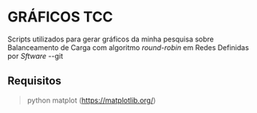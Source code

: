 # GRÁFICOS TCC

Scripts utilizados para gerar gráficos da minha pesquisa sobre Balanceamento de Carga com algoritmo *round-robin* em Redes Definidas por *Sftware*
--git

## Requisitos
> python
> matplot (https://matplotlib.org/)
